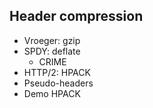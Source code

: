 ## Header compression

* Vroeger: gzip
* SPDY: deflate
  * CRIME
* HTTP/2: HPACK
* Pseudo-headers
* Demo HPACK